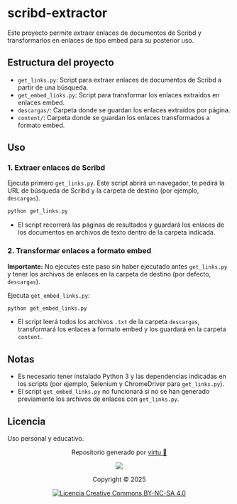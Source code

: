 # scribd-extractor

Este proyecto permite extraer enlaces de documentos de Scribd y transformarlos en enlaces de tipo embed para su posterior uso.

## Estructura del proyecto

- `get_links.py`: Script para extraer enlaces de documentos de Scribd a partir de una búsqueda.
- `get_embed_links.py`: Script para transformar los enlaces extraídos en enlaces embed.
- `descargas/`: Carpeta donde se guardan los enlaces extraídos por página.
- `content/`: Carpeta donde se guardan los enlaces transformados a formato embed.

## Uso

### 1. Extraer enlaces de Scribd

Ejecuta primero `get_links.py`. Este script abrirá un navegador, te pedirá la URL de búsqueda de Scribd y la carpeta de destino (por ejemplo, `descargas`).

```bash
python get_links.py
```

- El script recorrerá las páginas de resultados y guardará los enlaces de los documentos en archivos de texto dentro de la carpeta indicada.

### 2. Transformar enlaces a formato embed

**Importante:** No ejecutes este paso sin haber ejecutado antes `get_links.py` y tener los archivos de enlaces en la carpeta de destino (por defecto, `descargas`).

Ejecuta `get_embed_links.py`:

```bash
python get_embed_links.py
```

- El script leerá todos los archivos `.txt` de la carpeta `descargas`, transformará los enlaces a formato embed y los guardará en la carpeta `content`.

## Notas

- Es necesario tener instalado Python 3 y las dependencias indicadas en los scripts (por ejemplo, Selenium y ChromeDriver para `get_links.py`).
- El script `get_embed_links.py` no funcionará si no se han generado previamente los archivos de enlaces con `get_links.py`.

## Licencia

Uso personal y educativo.

<p align="center">
	Repositorio generado por <a href="https://github.com/virtuanista" target="_blank">virtu 🎣</a>
</p>

<p align="center">
	<img src="https://open.soniditos.com/cat_footer.svg" />
</p>

<p align="center">
	Copyright © 2025
</p>

<p align="center">
	<a href="/LICENSE" target="_blank">
		<img src="https://licensebuttons.net/l/by-nc-sa/4.0/88x31.png" alt="Licencia Creative Commons BY-NC-SA 4.0" />
	</a>
</p>
